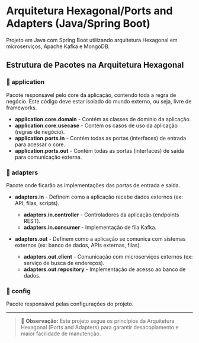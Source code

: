 # Arquitetura Hexagonal/Ports and Adapters (Java/Spring Boot)
Projeto em Java com Spring Boot utilizando arquitetura Hexagonal em microserviços, Apache Kafka e MongoDB.

## Estrutura de Pacotes na Arquitetura Hexagonal

### 📂 application
Pacote responsável pelo core da aplicação, contendo toda a regra de negócio. Este código deve estar isolado do mundo externo, ou seja, livre de frameworks.

- **application.core.domain** - Contém as classes de domínio da aplicação.
- **application.core.usecase** - Contém os casos de uso da aplicação (regras de negócio).
- **application.ports.in** - Contém todas as portas (interfaces) de entrada para acessar o core.
- **application.ports.out** - Contém todas as portas (interfaces) de saída para comunicação externa.

### 📂 adapters
Pacote onde ficarão as implementações das portas de entrada e saída.

- **adapters.in** - Definem como a aplicação recebe dados externos (ex: API, filas, scripts).
  - **adapters.in.controller** - Controladores da aplicação (endpoints REST).
  - **adapters.in.consumer** - Implementação de fila Kafka.

- **adapters.out** - Definem como a aplicação se comunica com sistemas externos (ex: banco de dados, APIs externas, filas).
  - **adapters.out.client** - Comunicação com microserviços externos (ex: serviço de busca de endereços).
  - **adapters.out.repository** - Implementação de acesso ao banco de dados.

### 📂 config
Pacote responsável pelas configurações do projeto.

---

> 🔧 **Observação:** Este projeto segue os princípios da Arquitetura Hexagonal (Ports and Adapters) para garantir desacoplamento e maior facilidade de manutenção.
